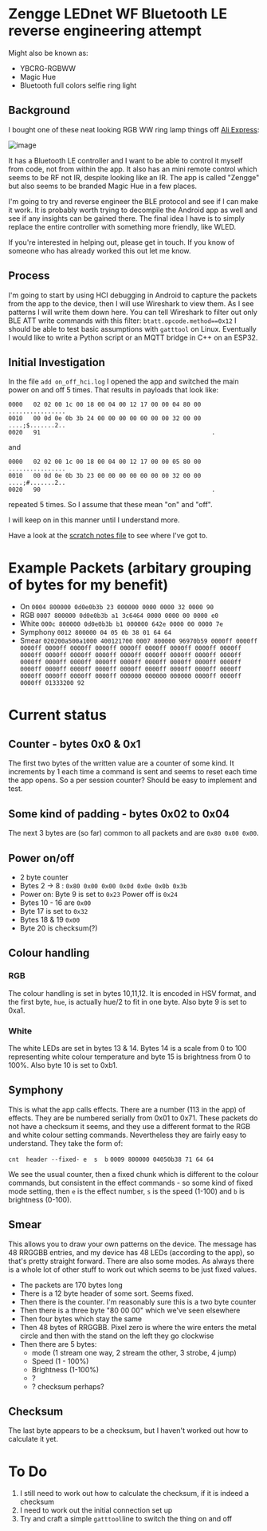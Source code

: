 # Zengge LEDnet WF Bluetooth LE reverse engineering attempt

Might also be known as:
 - YBCRG-RGBWW 
 - Magic Hue
 - Bluetooth full colors selfie ring light


## Background
I bought one of these neat looking RGB WW ring lamp things off [Ali Express](https://www.aliexpress.com/item/1005004712536400.html?spm=a2g0o.order_list.0.0.21ef1802Yiov0S):

![image](https://user-images.githubusercontent.com/6552931/198835721-98a37067-6197-4116-9572-551e1f78e7a5.png)


It has a Bluetooth LE controller and I want to be able to control it myself from code, not from within the app.  It also has an mini remote control which seems to be RF not IR, despite looking like an IR.
The app is called "Zengge" but also seems to be branded Magic Hue in a few places.

I'm going to try and reverse engineer the BLE protocol and see if I can make it work.  It is probably worth trying to decompile the Android app as well and see if any insights can be gained there.  The final idea I have is to simply replace the entire controller with something more friendly, like WLED.

If you're interested in helping out, please get in touch.  If you know of someone who has already worked this out let me know.

## Process

I'm going to start by using HCI debugging in Android to capture the packets from the app to the device, then I will use Wireshark to view them.  As I see patterns I will write them down here.
You can tell Wireshark to filter out only BLE ATT write commands with this filter: `btatt.opcode.method==0x12`
I should be able to test basic assumptions with `gatttool` on Linux.  Eventually I would like to write a Python script or an MQTT bridge in C++ on an ESP32.

## Initial Investigation

In the file `add on_off_hci.log` I opened the app and switched the main power on and off 5 times.
That results in payloads that look like:

```
0000   02 02 00 1c 00 18 00 04 00 12 17 00 00 04 80 00   ................
0010   00 0d 0e 0b 3b 24 00 00 00 00 00 00 00 32 00 00   ....;$.......2..
0020   91                                                .
```

and

```
0000   02 02 00 1c 00 18 00 04 00 12 17 00 00 05 80 00   ................
0010   00 0d 0e 0b 3b 23 00 00 00 00 00 00 00 32 00 00   ....;#.......2..
0020   90                                                .
```

repeated 5 times.  So I assume that these mean "on" and "off".

I will keep on in this manner until I understand more.

Have a look at the [scratch notes file](https://github.com/8none1/zengge_lednetwf/blob/main/scratchnotes.md) to see where I've got to.

# Example Packets (arbitary grouping of bytes for my benefit)
- On       `0004 800000 0d0e0b3b 23 000000 0000 0000 32 0000 90`
- RGB      `0007 800000 0d0e0b3b a1 3c6464 0000 0000 00 0000 e0`
- White    `000c 800000 0d0e0b3b b1 000000 642e 0000 00 0000 7e`
- Symphony `0012 800000 04 05 0b 38 01 64 64`
- Smear    `020200a500a1000 400121700 0007 800000 96970b59 0000ff 0000ff 0000ff 0000ff 0000ff 0000ff 0000ff 0000ff 0000ff 0000ff 0000ff 0000ff 0000ff 0000ff 0000ff 0000ff 0000ff 0000ff 0000ff 0000ff 0000ff 0000ff 0000ff 0000ff 0000ff 0000ff 0000ff 0000ff 0000ff 0000ff 0000ff 0000ff 0000ff 0000ff 0000ff 0000ff 0000ff 0000ff 0000ff 0000ff 0000ff 0000ff 000000 000000 000000 0000ff 0000ff 0000ff 01333200 92`

# Current status
## Counter - bytes 0x0 & 0x1
The first two bytes of the written value are a counter of some kind.  It increments by 1 each time a command is sent and seems to reset each time the app opens.  So a per session counter?  Should be easy to implement and test.

## Some kind of padding - bytes 0x02 to 0x04
The next 3 bytes are (so far) common to all packets and are `0x80 0x00 0x00`.

## Power on/off
 - 2 byte counter
 - Bytes 2 -> 8 : `0x80 0x00 0x00 0x0d 0x0e 0x0b 0x3b` 
 - Power on: Byte 9 is set to `0x23` Power off is `0x24` 
 - Bytes 10 - 16 are `0x00`
 - Byte 17 is set to `0x32`
 - Bytes 18 & 19 `0x00`
 - Byte 20 is checksum(?)

## Colour handling
### RGB
The colour handling is set in bytes 10,11,12.  It is encoded in HSV format, and the first byte, `hue`, is actually hue/2 to fit in one byte.
Also byte 9 is set to 0xa1.
### White
The white LEDs are set in bytes 13 & 14.  Bytes 14 is a scale from 0 to 100 representing white colour temperature and byte 15 is brightness from 0 to 100%.
Also byte 10 is set to 0xb1.

## Symphony
This is what the app calls effects.  There are a number (113 in the app) of effects.  They are be numbered serially from 0x01 to 0x71.  These packets do not have a checksum it seems, and they use a different format to the RGB and white colour setting commands.  Nevertheless they are fairly easy to understand. They take the form of:

`cnt  header --fixed- e  s  b`
`0009 800000 04050b38 71 64 64`

We see the usual counter, then a fixed chunk which is different to the colour commands, but consistent in the effect commands - so some kind of fixed mode setting, then `e` is the effect number, `s` is the speed (1-100) and `b` is brightness (0-100).

## Smear
This allows you to draw your own patterns on the device.  The message has 48 RRGGBB entries, and my device has 48 LEDs (according to the app), so that's pretty straight forward.  There are also some modes.  As always there is a whole lot of other stuff to work out which seems to be just fixed values.

- The packets are 170 bytes long
- There is a 12 byte header of some sort.  Seems fixed.
- Then there is the counter.  I'm reasonably sure this is a two byte counter
- Then there is a three byte "80 00 00" which we've seen elsewhere
- Then four bytes which stay the same
- Then 48 bytes of RRGGBB. Pixel zero is where the wire enters the metal circle and then with the stand on the left they go clockwise 
- Then there are 5 bytes:
  - mode (1 stream one way, 2 stream the other, 3 strobe, 4 jump)
  - Speed (1 - 100%)
  - Brightness (1-100%)
  - ?
  - ?  checksum perhaps?


## Checksum
The last byte appears to be a checksum, but I haven't worked out how to calculate it yet.

# To Do
 1. I still need to work out how to calculate the checksum, if it is indeed a checksum
 2. I need to work out the initial connection set up
 3. Try and craft a simple `gatttool`line to switch the thing on and off
